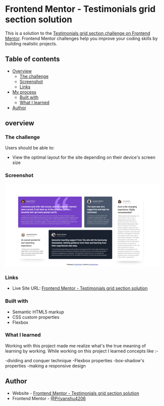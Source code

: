 # Frontend Mentor - Testimonials grid section solution

This is a solution to the [Testimonials grid section challenge on Frontend Mentor](https://www.frontendmentor.io/challenges/testimonials-grid-section-Nnw6J7Un7). Frontend Mentor challenges help you improve your coding skills by building realistic projects. 
## Table of contents

- [Overview](#overview)
  - [The challenge](#the-challenge)
  - [Screenshot](#screenshot)
  - [Links](#links)
- [My process](#my-process)
  - [Built with](#built-with)
  - [What I learned](#what-i-learned)
- [Author](#author)

## overview

### The challenge

Users should be able to:

- View the optimal layout for the site depending on their device's screen size
### Screenshot

![](./screenshot_desktop.png)

### Links

- Live Site URL: [Frontend Mentor - Testimonials grid section solution](https://testinomial-grid-section-solution.netlify.app)

### Built with

- Semantic HTML5 markup
- CSS custom properties
- Flexbox


### What I learned

Working with this project made me realize what's the true meaning of learning by working.
While working on this project I learned concepts like :-

-dividing and conquer technique
-Flexbox properties 
-box-shadow's properties
-making a responsive design

## Author

- Website - [Frontend Mentor - Testimonials grid section solution](https://testinomial-grid-section-solution.netlify.app)
- Frontend Mentor - [@Priyanshu4206](https://www.frontendmentor.io/profile/Priyanshu4206)
